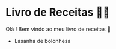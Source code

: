 # Livro de Receitas :man_cook: #

Olá ! Bem vindo ao meu livro de receitas :cookie:

- Lasanha de bolonhesa

